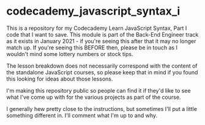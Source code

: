 # codecademy_javascript_syntax_i
 This is a repository for my Codecademy Learn JavaScript Syntax, Part I code that I want to save. This module is part of the Back-End Engineer track as it exists in January 2021 - if you're seeing this after that it may no longer match up. If you're seeing this BEFORE then, please be in touch as I wouldn't mind some lottery numbers or stock tips. 
 
 The lesson breakdown does not necessarily correspond with the content of the standalone JavaScript courses, so please keep that in mind if you found this looking for ideas about those lessons.

 I'm making this repository public so people can find it if they'd like to see what I've come up with for the various projects as part of the course.

 I generally hew pretty close to the instructions, but sometimes I'll put a little something different in. I'll comment what I'm up to and why.
